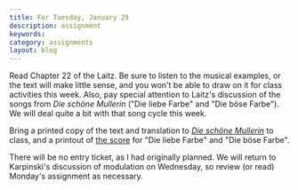 ```yaml
---
title: For Tuesday, January 29
description: assignment
keywords: 
category: assignments
layout: blog
---
```


Read Chapter 22 of the Laitz. Be sure to listen to the musical examples, or the text will make little sense, and you won't be able to draw on it for class activities this week. Also, pay special attention to Laitz's discussion of the songs from *Die schöne Mullerin* ("Die liebe Farbe" and "Die böse Farbe"). We will deal quite a bit with that song cycle this week.

Bring a printed copy of the text and translation to [*Die schöne Mullerin*][dsmText] to class, and a printout of [the score][dsmScore] for "Die liebe Farbe" and "Die böse Farbe".

There will be no entry ticket, as I had originally planned. We will return to Karpinski's discussion of modulation on Wednesday, so review (or read) Monday's assignment as necessary.

[dsmText]: media/Schubert-DSMtext.pdf
[dsmScore]: media/Schubert-DSMscore.pdf